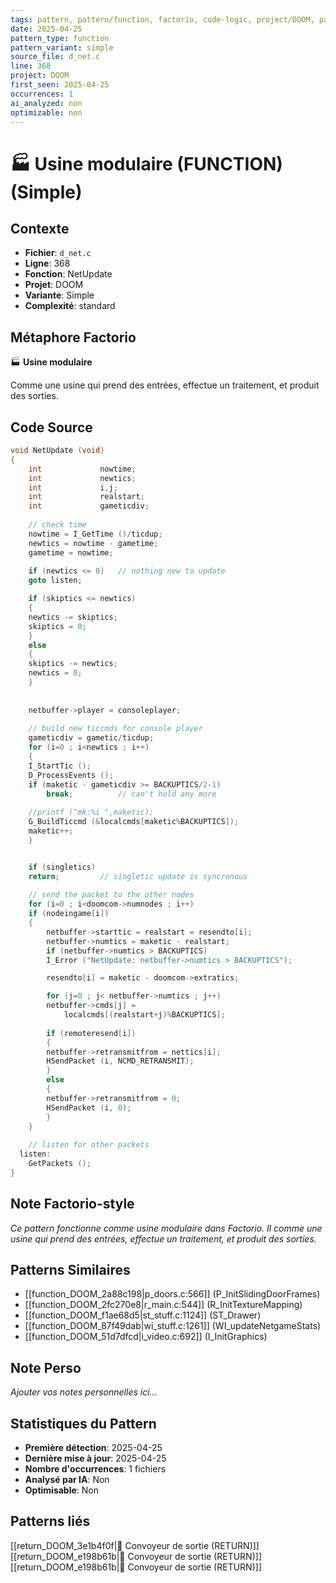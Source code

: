 ```yaml
---
tags: pattern, pattern/function, factorio, code-logic, project/DOOM, pattern/variant/simple
date: 2025-04-25
pattern_type: function
pattern_variant: simple
source_file: d_net.c
line: 368
project: DOOM
first_seen: 2025-04-25
occurrences: 1
ai_analyzed: non
optimizable: non
---
```


# 🏭 Usine modulaire (FUNCTION) (Simple)

## Contexte
- **Fichier**: `d_net.c`
- **Ligne**: 368
- **Fonction**: NetUpdate
- **Projet**: DOOM
- **Variante**: Simple
- **Complexité**: standard

## Métaphore Factorio
🏭 **Usine modulaire**

Comme une usine qui prend des entrées, effectue un traitement, et produit des sorties.

## Code Source
```c
void NetUpdate (void)
{
    int             nowtime;
    int             newtics;
    int				i,j;
    int				realstart;
    int				gameticdiv;
    
    // check time
    nowtime = I_GetTime ()/ticdup;
    newtics = nowtime - gametime;
    gametime = nowtime;
	
    if (newtics <= 0) 	// nothing new to update
	goto listen; 

    if (skiptics <= newtics)
    {
	newtics -= skiptics;
	skiptics = 0;
    }
    else
    {
	skiptics -= newtics;
	newtics = 0;
    }
	
		
    netbuffer->player = consoleplayer;
    
    // build new ticcmds for console player
    gameticdiv = gametic/ticdup;
    for (i=0 ; i<newtics ; i++)
    {
	I_StartTic ();
	D_ProcessEvents ();
	if (maketic - gameticdiv >= BACKUPTICS/2-1)
	    break;          // can't hold any more
	
	//printf ("mk:%i ",maketic);
	G_BuildTiccmd (&localcmds[maketic%BACKUPTICS]);
	maketic++;
    }


    if (singletics)
	return;         // singletic update is syncronous
    
    // send the packet to the other nodes
    for (i=0 ; i<doomcom->numnodes ; i++)
	if (nodeingame[i])
	{
	    netbuffer->starttic = realstart = resendto[i];
	    netbuffer->numtics = maketic - realstart;
	    if (netbuffer->numtics > BACKUPTICS)
		I_Error ("NetUpdate: netbuffer->numtics > BACKUPTICS");

	    resendto[i] = maketic - doomcom->extratics;

	    for (j=0 ; j< netbuffer->numtics ; j++)
		netbuffer->cmds[j] = 
		    localcmds[(realstart+j)%BACKUPTICS];
					
	    if (remoteresend[i])
	    {
		netbuffer->retransmitfrom = nettics[i];
		HSendPacket (i, NCMD_RETRANSMIT);
	    }
	    else
	    {
		netbuffer->retransmitfrom = 0;
		HSendPacket (i, 0);
	    }
	}
    
    // listen for other packets
  listen:
    GetPackets ();
}
```

## Note Factorio-style
*Ce pattern fonctionne comme usine modulaire dans Factorio. Il comme une usine qui prend des entrées, effectue un traitement, et produit des sorties.*

## Patterns Similaires
- [[function_DOOM_2a88c198|p_doors.c:566]] (P_InitSlidingDoorFrames)
- [[function_DOOM_2fc270e8|r_main.c:544]] (R_InitTextureMapping)
- [[function_DOOM_f1ae68d5|st_stuff.c:1124]] (ST_Drawer)
- [[function_DOOM_87f49dab|wi_stuff.c:1261]] (WI_updateNetgameStats)
- [[function_DOOM_51d7dfcd|i_video.c:692]] (I_InitGraphics)

## Note Perso
*Ajouter vos notes personnelles ici...*

## Statistiques du Pattern
- **Première détection**: 2025-04-25
- **Dernière mise à jour**: 2025-04-25
- **Nombre d'occurrences**: 1 fichiers
- **Analysé par IA**: Non
- **Optimisable**: Non

## Patterns liés
[[return_DOOM_3e1b4f0f|🚚 Convoyeur de sortie (RETURN)]]
[[return_DOOM_e198b61b|🚚 Convoyeur de sortie (RETURN)]]
[[return_DOOM_e198b61b|🚚 Convoyeur de sortie (RETURN)]]
